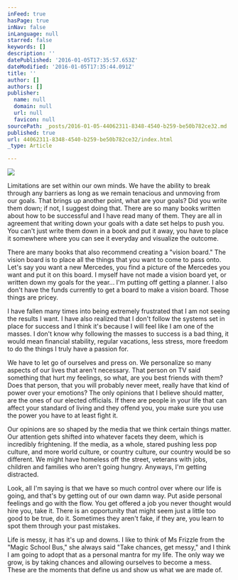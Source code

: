 ```yaml
---
inFeed: true
hasPage: true
inNav: false
inLanguage: null
starred: false
keywords: []
description: ''
datePublished: '2016-01-05T17:35:57.653Z'
dateModified: '2016-01-05T17:35:44.091Z'
title: ''
author: []
authors: []
publisher:
  name: null
  domain: null
  url: null
  favicon: null
sourcePath: _posts/2016-01-05-44062311-8348-4540-b259-be50b782ce32.md
published: true
url: 44062311-8348-4540-b259-be50b782ce32/index.html
_type: Article

---
```

![](https://the-grid-user-content.s3-us-west-2.amazonaws.com/7e9f357d-877d-4f18-b3e3-d6281b00e0dc.jpg)

Limitations are set within our own minds. We have the ability to break through any barriers as long as we remain tenacious and unmoving from our goals. That brings up another point, what are your goals? Did you write them down; if not, I suggest doing that. There are so many books written about how to be successful and I have read many of them. They are all in agreement that writing down your goals with a date set helps to push you. You can't just write them down in a book and put it away, you have to place it somewhere where you can see it everyday and visualize the outcome.

There are many books that also recommend creating a "vision board." The vision board is to place all the things that you want to come to pass onto. Let's say you want a new Mercedes, you find a picture of the Mercedes you want and put it on this board. I myself have not made a vision board yet, or written down my goals for the year... I'm putting off getting a planner. I also don't have the funds currently to get a board to make a vision board. Those things are pricey.

I have fallen many times into being extremely frustrated that I am not seeing the results I want. I have also realized that I don't follow the systems set in place for success and I think it's because I will feel like I am one of the masses. I don't know why following the masses to success is a bad thing, it would mean financial stability, regular vacations, less stress, more freedom to do the things I truly have a passion for.

We have to let go of ourselves and press on. We personalize so many aspects of our lives that aren't necessary. That person on TV said something that hurt my feelings, so what, are you best friends with them? Does that person, that you will probably never meet, really have that kind of power over your emotions? The only opinions that I believe should matter, are the ones of our elected officials. If there are people in your life that can affect your standard of living and they offend you, you make sure you use the power you have to at least fight it.

Our opinions are so shaped by the media that we think certain things matter. Our attention gets shifted into whatever facets they deem, which is incredibly frightening. If the media, as a whole, stared pushing less pop culture, and more world culture, or country culture, our country would be so different. We might have homeless off the street, veterans with jobs, children and families who aren't going hungry. Anyways, I'm getting distracted.

Look, all I'm saying is that we have so much control over where our life is going, and that's by getting out of our own damn way. Put aside personal feelings and go with the flow. You get offered a job you never thought would hire you, take it. There is an opportunity that might seem just a little too good to be true, do it. Sometimes they aren't fake, if they are, you learn to spot them through your past mistakes.

Life is messy, it has it's up and downs. I like to think of Ms Frizzle from the "Magic School Bus," she always said "Take chances, get messy," and I think I am going to adopt that as a personal mantra for my life. The only way we grow, is by taking chances and allowing ourselves to become a mess. These are the moments that define us and show us what we are made of.